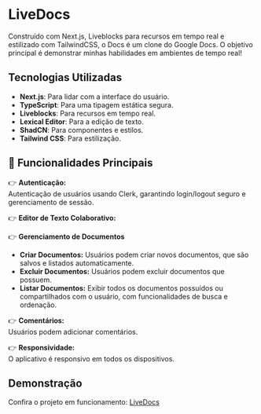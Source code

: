 # LiveDocs

Construído com Next.js, Liveblocks para recursos em tempo real e estilizado com TailwindCSS, o Docs é um clone do Google Docs. O objetivo principal é demonstrar minhas habilidades em ambientes de tempo real!

## Tecnologias Utilizadas

- **Next.js**: Para lidar com a interface do usuário.
- **TypeScript**: Para uma tipagem estática segura.
- **Liveblocks**: Para recursos em tempo real.
- **Lexical Editor**: Para a edição de texto.
- **ShadCN**: Para componentes e estilos.
- **Tailwind CSS**: Para estilização.

## 🔋 Funcionalidades Principais

👉 **Autenticação:**  
Autenticação de usuários usando Clerk, garantindo login/logout seguro e gerenciamento de sessão.

👉 **Editor de Texto Colaborativo:**  

👉 **Gerenciamento de Documentos**
- **Criar Documentos:** Usuários podem criar novos documentos, que são salvos e listados automaticamente.
- **Excluir Documentos:** Usuários podem excluir documentos que possuem.
- **Listar Documentos:** Exibir todos os documentos possuídos ou compartilhados com o usuário, com funcionalidades de busca e ordenação.

👉 **Comentários:**  
Usuários podem adicionar comentários.

👉 **Responsividade:**  
O aplicativo é responsivo em todos os dispositivos.

## Demonstração

Confira o projeto em funcionamento: [LiveDocs](https://vhrdocs.vercel.app/)
